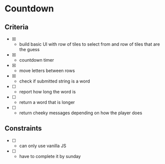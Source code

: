# Countdown

## Criteria

* [x] - build basic UI with row of tiles to select from and row of tiles that are the guess
* [x] - countdown timer
* [x] - move letters between rows
* [x] - check if submitted string is a word
* [ ] - report how long the word is
* [ ] - return a word that is longer
* [ ] - return cheeky messages depending on how the player does

## Constraints

* [ ] - can only use vanilla JS
* [ ] - have to complete it by sunday